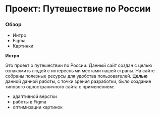 # Проект: Путешествие по России

### Обзор
* Интро
* Figma
* Картинки

**Интро**

Это проект о путешествии по России.
Данный сайт создан с целью ознакомить людей с интересными местами нашей страны. На сайте собраны полезные ресурсы для удобства пользователей. 
**Целью** данной данной работы, с точки зрения разработки, было создание типового одностраничного сайта с применением:

* адаптивной верстки
* работы в Figma
* оптимизации картинок